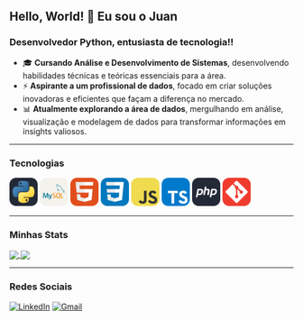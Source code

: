 ## Hello, World! 👋 Eu sou o Juan

### Desenvolvedor Python, entusiasta de tecnologia!!

- 🎓 **Cursando Análise e Desenvolvimento de Sistemas**, desenvolvendo habilidades técnicas e teóricas essenciais para a área.
- ⚡ **Aspirante a um profissional de dados**, focado em criar soluções inovadoras e eficientes que façam a diferença no mercado.
- 📊 **Atualmente explorando a área de dados**, mergulhando em análise, visualização e modelagem de dados para transformar informações em insights valiosos.


---

### Tecnologias
<p>
  <img height="50" src="https://raw.githubusercontent.com/tandpfun/skill-icons/65dea6c4eaca7da319e552c09f4cf5a9a8dab2c8/icons/Python-Dark.svg"/>
  <img height="50" src="https://raw.githubusercontent.com/tandpfun/skill-icons/65dea6c4eaca7da319e552c09f4cf5a9a8dab2c8/icons/MySQL-Light.svg"/>
  <img height="50" src="https://raw.githubusercontent.com/tandpfun/skill-icons/65dea6c4eaca7da319e552c09f4cf5a9a8dab2c8/icons/HTML.svg"/>
  <img height="50" src="https://raw.githubusercontent.com/tandpfun/skill-icons/65dea6c4eaca7da319e552c09f4cf5a9a8dab2c8/icons/CSS.svg"/>
  <img height="50" src="https://raw.githubusercontent.com/tandpfun/skill-icons/65dea6c4eaca7da319e552c09f4cf5a9a8dab2c8/icons/JavaScript.svg"/>
  <img height="50" src="https://raw.githubusercontent.com/tandpfun/skill-icons/65dea6c4eaca7da319e552c09f4cf5a9a8dab2c8/icons/TypeScript.svg"/>
  <img height="50" src="https://raw.githubusercontent.com/tandpfun/skill-icons/65dea6c4eaca7da319e552c09f4cf5a9a8dab2c8/icons/PHP-Dark.svg"/>
  <img height="50" src="https://raw.githubusercontent.com/tandpfun/skill-icons/65dea6c4eaca7da319e552c09f4cf5a9a8dab2c8/icons/Git.svg"/>
</p>



---

### Minhas Stats

<a href="https://github.com/JuanVargas2004">
  <img height=200 align="center" src="https://github-readme-stats.vercel.app/api?username=JuanVargas2004&show_icons=true&hide_border=true&theme=gruvbox" />
</a>
<a href="https://github.com/JuanVargas2004">
  <img height=200 align="center" src="https://github-readme-stats.vercel.app/api/top-langs?username=JuanVargas2004&layout=compact&langs_count=8&card_width=320&hide_border=true&theme=gruvbox" />
</a>

---

### Redes Sociais
[![LinkedIn](https://img.shields.io/badge/LinkedIn-0077B5?style=for-the-badge&logo=linkedin&logoColor=white)](https://www.linkedin.com/in/juanvargas2004/)
[![Gmail](https://img.shields.io/badge/Gmail-D14836?style=for-the-badge&logo=gmail&logoColor=white)](mailto:juansvc2004@gmail.com)
